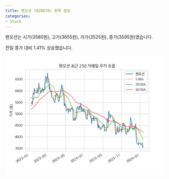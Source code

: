 ```yaml
---
title: 팬오션 (028670) 종목 정보
categories:
- Stock
---
```


팬오션는 시가(3580원), 고가(3655원), 저가(3525원), 종가(3595원)였습니다.

전일 종가 대비 1.41% 상승했습니다.

<!-- more -->

![028670](/assets/stock_images/028670.png)